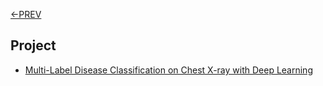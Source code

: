 [<-PREV ](../chestxray/README.md)

## Project
- [Multi-Label Disease Classification on Chest X-ray with Deep Learning](chestxray/README.md)
